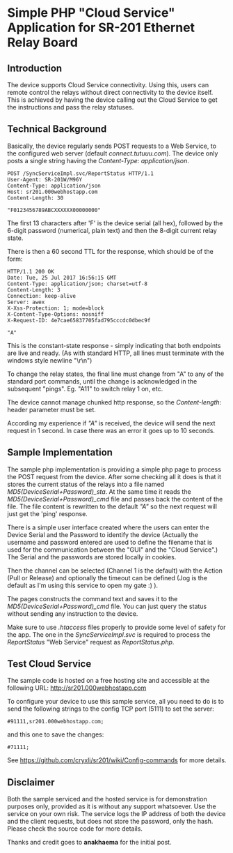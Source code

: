 # Simple PHP "Cloud Service" Application for SR-201 Ethernet Relay Board
## Introduction
The device supports Cloud Service connectivity. Using this, users can remote control the relays without direct connectivity to the device itself. This is achieved by having the device calling out the Cloud Service to get the instructions and pass the relay statuses.

## Technical Background
Basically, the device regularly sends POST requests to a Web Service, to the configured web server (default *connect.tutuuu.com*). The device only posts a single string having the *Content-Type: application/json*. 

```
POST /SyncServiceImpl.svc/ReportStatus HTTP/1.1
User-Agent: SR-201W/M96Y
Content-Type: application/json
Host: sr201.000webhostapp.com
Content-Length: 30

"F0123456789ABCXXXXXX00000000"
```
The first 13 characters after 'F' is the device serial (all hex), followed by the 6-digit password (numerical, plain text) and then the 8-digit current relay state.

There is then a 60 second TTL for the response, which should be of the form:

```
HTTP/1.1 200 OK
Date: Tue, 25 Jul 2017 16:56:15 GMT
Content-Type: application/json; charset=utf-8
Content-Length: 3
Connection: keep-alive
Server: awex
X-Xss-Protection: 1; mode=block
X-Content-Type-Options: nosniff
X-Request-ID: 4e7cae65837705fad795cccdc0dbec9f

"A"
```
This is the constant-state response - simply indicating that both endpoints are live and ready.
(As with standard HTTP, all lines must terminate with the windows style newline "\r\n")

To change the relay states, the final line must change from "A" to any of the standard port commands, until the change is acknowledged in the subsequent "pings".
Eg. "A11" to switch relay 1 on, etc.

The device cannot manage chunked http response, so the *Content-length:* header parameter must be set.

According my experience if *"A"* is received, the device will send the next request in 1 second. In case there was an error it goes up to 10 seconds.

## Sample Implementation
The sample php implementation is providing a simple php page to process the POST request from the device. After some checking all it does is that it stores the current status of the relays into a file named *MD5(DeviceSerial+Password)_sta*. At the same time it reads the *MD5(DeviceSerial+Password)_cmd* file and passes back the content of the file. The file content is rewritten to the default *"A"* so the next request will just get the 'ping' response.

There is a simple user interface created where the users can enter the Device Serial and the Password to identify the device (Actually the username and password entered are used to define the filename that is used for the communication between the "GUI" and the "Cloud Service".) The Serial and the passwords are stored locally in cookies.

Then the channel can be selected (Channel 1 is the default) with the Action (Pull or Release) and optionally the timeout can be defined (Jog is the default as I'm using this service to open my gate :) ).

The pages constructs the command text and saves it to the *MD5(DeviceSerial+Password)_cmd* file. You can just query the status without sending any instruction to the device.

Make sure to use *.htaccess* files properly to provide some level of safety for the app. The one in the *SyncServiceImpl.svc* is required to process the *ReportStatus* "Web Service" request as *ReportStatus.php*.


## Test Cloud Service
The sample code is hosted on a free hosting site and accessible at the following URL:
<http://sr201.000webhostapp.com>

To configure your device to use this sample service, all you need to do is to send the following strings to the config TCP port (5111) to set the server:
  ```
  #91111,sr201.000webhostapp.com;
  ```
  and this one to save the changes:
  ```
  #71111;
  ```
  

  See <https://github.com/cryxli/sr201/wiki/Config-commands> for more details.

## Disclaimer

Both the sample serviced and the hosted service is for demonstration purposes only, provided as it is without any support whatsoever. Use the service on your own risk.
The service logs the IP address of both the device and the client requests, but does not store the password, only the hash. Please check the source code for more details.

Thanks and credit goes to **anakhaema** for the initial post.
